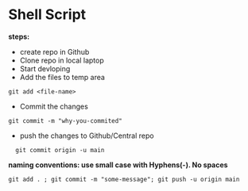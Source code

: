 # Shell Script 

**steps:**
* create repo in Github 
* Clone repo in local laptop 
* Start devloping 
* Add the files to temp area 
```
git add <file-name> 
```

* Commit the changes 
```
git commit -m "why-you-commited" 
```

* push the changes to Github/Central repo 
```
  git commit origin -u main 
```   

**naming conventions:  use small case with Hyphens(-). No spaces**  

``` 
git add . ; git commit -m "some-message"; git push -u origin main


